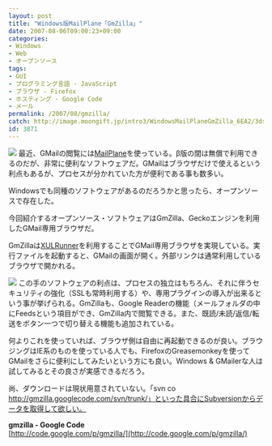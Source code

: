 ```yaml
---
layout: post
title: "Windows版MailPlane「GmZilla」"
date: 2007-08-06T09:00:23+09:00
categories:
- Windows
- Web
- オープンソース
tags: 
- GUI
- プログラミング言語 - JavaScript
- ブラウザ - Firefox
- ホスティング - Google Code
- メール
permalink: /2007/08/gmzilla/
catch: http://image.moongift.jp/intro3/WindowsMailPlaneGmZilla_6EA2/3dsearch13_thumb.png
id: 3871
---
```

[![](http://image.moongift.jp/intro3/WindowsMailPlaneGmZilla_6EA2/3dsearch12_thumb1.png)](http://image.moongift.jp/intro3/WindowsMailPlaneGmZilla_6EA2/3dsearch123.png) 最近、GMailの閲覧には[MailPlane](http://www.moongift.jp/2007/07/mailplane/)を使っている。β版の間は無償で利用できるのだが、非常に便利なソフトウェアだ。GMailはブラウザだけで使えるという利点もあるが、プロセスが分かれていた方が便利である事も数多い。   
  
Windowsでも同種のソフトウェアがあるのだろうかと思ったら、オープンソースで存在した。   
  
今回紹介するオープンソース・ソフトウェアはGmZilla、Geckoエンジンを利用したGMail専用ブラウザだ。   
  
<!--more-->  
  
GmZillaは[XULRunner](http://www.moongift.jp/2007/01/3235/)を利用することでGMail専用ブラウザを実現している。実行ファイルを起動すると、GMailの画面が開く。外部リンクは通常利用しているブラウザで開かれる。   
  
[![](http://image.moongift.jp/intro3/WindowsMailPlaneGmZilla_6EA2/3dsearch13_thumb.png)](http://image.moongift.jp/intro3/WindowsMailPlaneGmZilla_6EA2/3dsearch132.png) この手のソフトウェアの利点は、プロセスの独立はもちろん、それに伴うセキュリティの強化（SSLも常時利用する）や、専用プラグインの導入が出来るという事が挙げられる。GmZillaも、Google Readerの機能（メールフォルダの中にFeedsという項目ができ、GmZilla内で閲覧できる。また、既読/未読/返信/転送をボタン一つで切り替える機能も追加されている。   
  
何よりこれを使っていれば、ブラウザ側は自由に再起動できるのが良い。ブラウジングはIE系のものを使っている人でも、FirefoxのGreasemonkeyを使ってGMailをさらに便利にしてみたいという方にも良い。Windows & GMailerな人は試してみるとその良さが実感できるだろう。   
  
尚、ダウンロードは現状用意されていない。「svn co http://gmzilla.googlecode.com/svn/trunk/」といった具合にSubversionからデータを取得して欲しい。   
  
**gmzilla - Google Code**  
[http://code.google.com/p/gmzilla/](http://code.google.com/p/gmzilla/)